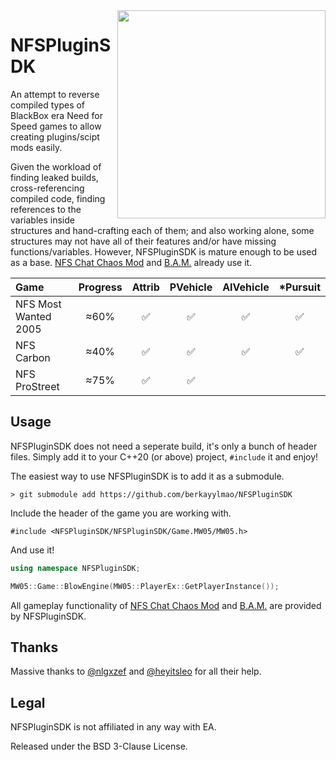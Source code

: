 </table><img src=".github/logo.png" align="right" height="333" width="333"/>

# NFSPluginSDK 

An attempt to reverse compiled types of BlackBox era Need for Speed games to allow creating plugins/scipt mods easily.

Given the workload of finding leaked builds, cross-referencing compiled code, finding references to the variables inside structures and hand-crafting each of them; and also working alone, some structures may not have all of their features and/or have missing functions/variables. However, NFSPluginSDK is mature enough to be used as a base. [NFS Chat Chaos Mod](https://github.com/berkayylmao/NFS-Chat-Chaos-Mod) and [B.A.M.](https://github.com/berkayylmao/BerkaysAssortedMods) already use it.

| Game                 | Progress |       Attrib       |      PVehicle      |     AIVehicle      |     \*Pursuit      |
| :------------------- | :------: | :----------------: | :----------------: | :----------------: | :----------------: |
| NFS Most Wanted 2005 |   ≈60%   | :white_check_mark: | :white_check_mark: | :white_check_mark: | :white_check_mark: |
| NFS Carbon           |   ≈40%   | :white_check_mark: | :white_check_mark: | :white_check_mark: | :white_check_mark: |
| NFS ProStreet        |   ≈75%   | :white_check_mark: | :white_check_mark: |                    |                    |

## Usage
NFSPluginSDK does not need a seperate build, it's only a bunch of header files. Simply add it to your C++20 (or above) project, `#include` it and enjoy!

The easiest way to use NFSPluginSDK is to add it as a submodule.

`> git submodule add https://github.com/berkayylmao/NFSPluginSDK`

Include the header of the game you are working with.

`#include <NFSPluginSDK/NFSPluginSDK/Game.MW05/MW05.h>`

And use it!

```cpp
using namespace NFSPluginSDK;

MW05::Game::BlowEngine(MW05::PlayerEx::GetPlayerInstance());
```

All gameplay functionality of [NFS Chat Chaos Mod](https://github.com/berkayylmao/NFS-Chat-Chaos-Mod) and [B.A.M.](https://github.com/berkayylmao/BerkaysAssortedMods) are provided by NFSPluginSDK.

## Thanks
Massive thanks to [@nlgxzef](https://github.com/nlgxzef) and [@heyitsleo](https://github.com/LeoCodes21) for all their help.

## Legal
NFSPluginSDK is not affiliated in any way with EA.

Released under the BSD 3-Clause License.
